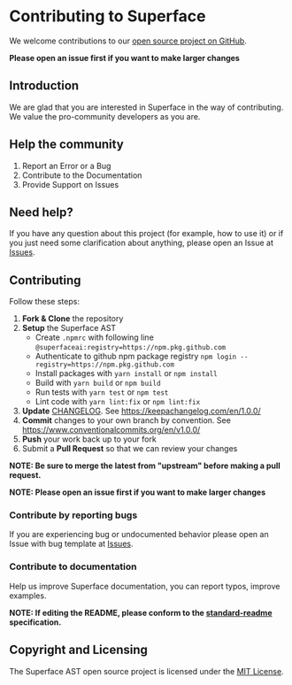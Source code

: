 # Contributing to Superface

We welcome contributions to our [open source project on GitHub](https://github.com/superfaceai/ast-js).

**Please open an issue first if you want to make larger changes**

## Introduction

We are glad that you are interested in Superface in the way of contributing. We value the pro-community developers as you are.

## Help the community

1) Report an Error or a Bug
2) Contribute to the Documentation
3) Provide Support on Issues

## Need help?

If you have any question about this project (for example, how to use it) or if you just need some clarification about anything, please open an Issue at [Issues](https://github.com/superfaceai/ast-js/issues).

## Contributing

Follow these steps:

1. **Fork & Clone** the repository  
2. **Setup** the Superface AST
   - Create `.npmrc` with following line `@superfaceai:registry=https://npm.pkg.github.com`
   - Authenticate to github npm package registry `npm login --registry=https://npm.pkg.github.com`
   - Install packages with `yarn install` or `npm install`
   - Build with `yarn build` or `npm build`
   - Run tests with `yarn test` or `npm test`
   - Lint code with `yarn lint:fix` or `npm lint:fix`
3. **Update** [CHANGELOG](CHANGELOG.md). See https://keepachangelog.com/en/1.0.0/
4. **Commit** changes to your own branch by convention. See https://www.conventionalcommits.org/en/v1.0.0/
5. **Push** your work back up to your fork  
6. Submit a **Pull Request** so that we can review your changes

**NOTE: Be sure to merge the latest from "upstream" before making a pull request.**

**NOTE: Please open an issue first if you want to make larger changes**

### Contribute by reporting bugs

If you are experiencing bug or undocumented behavior please open an Issue with bug template at [Issues](https://github.com/superfaceai/ast-js/issues).

### Contribute to documentation

Help us improve Superface documentation, you can report typos, improve examples.

**NOTE: If editing the README, please conform to the [standard-readme](https://github.com/RichardLitt/standard-readme) specification.**

## Copyright and Licensing

The Superface AST  open source project is licensed under the [MIT License](LICENSE).
